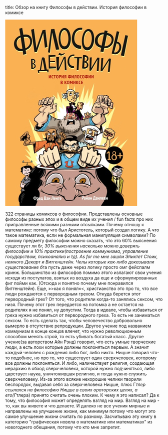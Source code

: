 title: Обзор на книгу Философы в действии. История философии в комиксе

![](/blog/static/img/acEi5_oG0f8.jpg)

322 страницы комиксов о философии. Представлены основные философы разных эпох и в общем виде их учения / fun facts про них приправленные всякими разными отсылками. Почему отношу к математике: потому что был Аристотель, который создал логику. А что такое математика, если не формальная манипуляция символами? По самому предмету философии можно сказать, что это 60% выяснения существует ли б*г, 30% выяснения насколько можно доверять философии и 10% практики(построение коммунизма, управление государством, психоанализ и тд). As for me мне зашли Эпиктет Стоик, немного Декарт и Витгенштейн. Челы которые как-либо доказывали существование б*га пусть даже через логику просто омг фейспалм кринж. Большинство из философов помимо этого излагают свои учения исходя из постулатов, взятых из воздуха да еще и сформулированных фиг пойми как. (Отсюда и понятно почему мне понравился Витгенштейн).
Еще, »>как я понял«<, христианство это про то, что все люди рождаются с первородным грехом. Откуда берется этот первородный грех? От того, что родители когда-то занялись сексом, что низя. Почему этот грех передается на потомка а не остается на родителях я не понял, ну допустим. Тогда в идеале, чтобы избавиться от греха нужно избавиться от первородного греха. То есть не заниматься сексом. То есть сделать так, чтобы человечество добровольно вымерло в отсутствие репродукции.
Другое учение под названием коммунизм в конце концов влечет, что нужно революционным способом менять строй, то есть убивать богатый класс.
Другое учение(за авторством Айн Рэнд) говорит, что есть умные творческие люди, а есть лохи которые должны поклоняться первым. А значит каждый человек с рождения либо бог, либо никто. Ницше говорил что-то подобное, но про то, что существует один сверхчеловек, которому все должны поклоняться. И либо, наличествует религия, создающая иерархию в обход сверхчеловека, которой нужно подчиняться, либо царствует наука, уничтожившая религию, и тогда нужно служить сверхчеловеку. Из-за этого всякие нехорошие челики творили беспорядок, выдавая себя за сверхчеловека Ницше, плюс Г*тлер ссылался на философию Ницше в своих ораторских целях, а его(Г*тлера) принято считать очень плохим.
К чему я это написал? Да к тому, что философия может определять взгляд на мир. Взгляд на мир - то, как вы живете и что делаете. И далеко не все учения мирные и направлены на улучшение жизни, как минимум потому что могут это самое улучшение жизни считать по разному.
Засчитываю эту книгу в категорию "графическая новела о математике или математиках" из новогоднего обещания, потому что кто мне запретит.
